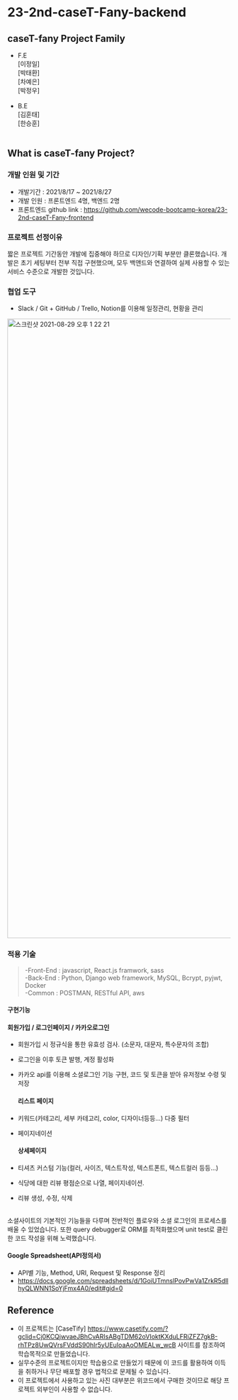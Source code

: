 # 23-2nd-caseT-Fany-backend

## caseT-fany Project Family

- F.E<br>
  [이정일]<br>
  [박태환]<br>
  [차예은]<br>
  [박정우]<br>
  <br>
- B.E<br>
  [김훈태]<br>
  [한승훈]<br> 
  <br>

## What is caseT-fany Project?
### 개발 인원 및 기간

- 개발기간 : 2021/8/17 ~ 2021/8/27
- 개발 인원 : 프론트엔드 4명, 백엔드 2명
- 프론트엔드 github link : https://github.com/wecode-bootcamp-korea/23-2nd-caseT-Fany-frontend

### 프로젝트 선정이유
짧은 프로젝트 기간동안 개발에 집중해야 하므로 디자인/기획 부분만 클론했습니다.
개발은 초기 세팅부터 전부 직접 구현했으며, 모두 백앤드와 연결하여 실제 사용할 수 있는 서비스 수준으로 개발한 것입니다.

### 협업 도구

- Slack / Git + GitHub / Trello, Notion를 이용해 일정관리, 현황을 관리
<img width="1399" alt="스크린샷 2021-08-29 오후 1 22 21" src="https://user-images.githubusercontent.com/76812640/131238315-03fa8546-338f-4d21-a9fa-8291e462927f.png">


### 적용 기술

> -Front-End : javascript, React.js framwork, sass<br>
> -Back-End : Python, Django web framework, MySQL, Bcrypt, pyjwt, Docker<br>
> -Common : POSTMAN, RESTful API, aws

#### 구현기능

  #### 회원가입 / 로그인페이지 / 카카오로그인

- 회원가입 시 정규식을 통한 유효성 검사. (소문자, 대문자, 특수문자의 조합)
- 로그인을 이후 토큰 발행, 계정 활성화
- 카카오 api를 이용해 소셜로그인 기능 구현, 코드 및 토큰을 받아 유저정보 수령 및 저장

  #### 리스트 페이지

- 키워드(카테고리, 세부 카테고리, color, 디자이너등등...) 다중 필터
- 페이지네이션

  #### 상세페이지

- 티셔츠 커스텀 기능(컬러, 사이즈, 텍스트작성, 텍스트폰트, 텍스트컬러 등등...)
- 식당에 대한 리뷰 평점순으로 나열, 페이지네이션.
- 리뷰 생성, 수정, 삭제

<br>
소셜사이트의 기본적인 기능들을 다루며 전반적인 플로우와 소셜 로그인의 프로세스를 배울 수 있었습니다.
또한 query debugger로 ORM를 최적화했으며 unit test로 클린한 코드 작성을 위해 노력했습니다.
<br>

#### Google Spreadsheet(API정의서)
- API별 기능, Method, URI, Request 및 Response 정리
- https://docs.google.com/spreadsheets/d/1GoiUTmnslPovPwVa1ZrkR5dllhyQLWNN1SoYjFmx4A0/edit#gid=0

## Reference

- 이 프로젝트는 [CaseTify] https://www.casetify.com/?gclid=Cj0KCQjwvaeJBhCvARIsABgTDM62oVIoktKXduLFRiZFZ7gkB-rhTPz8UwQVrsFVddS90hIr5yUEuIoaAoOMEALw_wcB 사이트를 참조하여 학습목적으로 만들었습니다.
- 실무수준의 프로젝트이지만 학습용으로 만들었기 때문에 이 코드를 활용하여 이득을 취하거나 무단 배포할 경우 법적으로 문제될 수 있습니다.
- 이 프로젝트에서 사용하고 있는 사진 대부분은 위코드에서 구매한 것이므로 해당 프로젝트 외부인이 사용할 수 없습니다.

